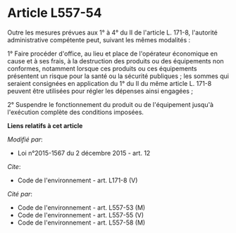 # Article L557-54

Outre les mesures prévues aux 1° à 4° du II de l'article L. 171-8, l'autorité administrative compétente peut, suivant les
mêmes modalités : 

1° Faire procéder d'office, au lieu et place de l'opérateur économique en cause et à ses frais, à la destruction des produits
ou des équipements non conformes, notamment lorsque ces produits ou ces équipements présentent un risque pour la santé ou la
sécurité publiques ; les sommes qui seraient consignées en application du 1° du II du même article L. 171-8 peuvent être
utilisées pour régler les dépenses ainsi engagées ; 

2° Suspendre le fonctionnement du produit ou de l'équipement jusqu'à l'exécution complète des conditions imposées.

**Liens relatifs à cet article**

_Modifié par_:

  - Loi n°2015-1567 du 2 décembre 2015 - art. 12

_Cite_:

  - Code de l'environnement - art. L171-8 (V)

_Cité par_:

  - Code de l'environnement - art. L557-53 (M)
  - Code de l'environnement - art. L557-55 (V)
  - Code de l'environnement - art. L557-58 (M)
